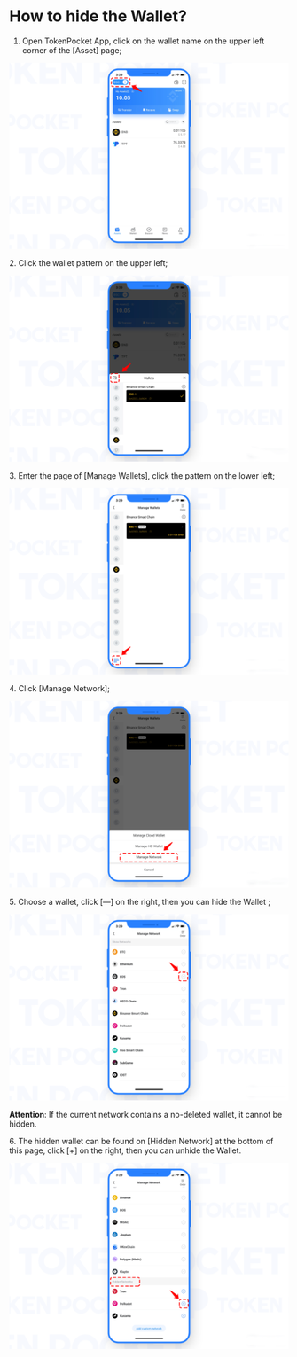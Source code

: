 # How to hide the Wallet?

1. Open TokenPocket App, click on the wallet name on the upper left corner of the \[Asset] page;

![](<../.gitbook/assets/1 (11).png>)

2\. Click the wallet pattern on the upper left;

![](<../.gitbook/assets/2 (27).png>)

3\. Enter the page of \[Manage Wallets], click the pattern on the lower left;

![](<../.gitbook/assets/3 (14).png>)

4\. Click \[Manage Network];

![](<../.gitbook/assets/4 (7) (1).png>)

5\. Choose a wallet, click \[—] on the right, then you can hide the Wallet ;

![](<../.gitbook/assets/5 (5) (2).png>)

**Attention**: If the current network contains a no-deleted wallet, it cannot be hidden.

6\. The hidden wallet can be found on \[Hidden Network] at the bottom of this page, click \[+] on the right, then you can unhide the Wallet.

![](<../.gitbook/assets/6 (1) (1) (1) (2).png>)

